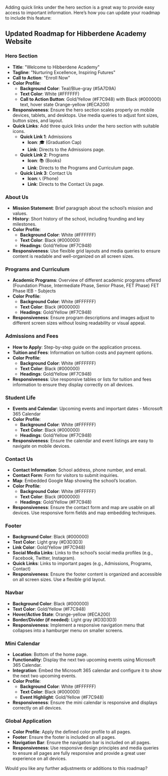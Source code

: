 Adding quick links under the hero section is a great way to provide easy access to important information. Here’s how you can update your roadmap to include this feature:

## Updated Roadmap for Hibberdene Academy Website

### Hero Section
- **Title**: "Welcome to Hibberdene Academy"
- **Tagline**: "Nurturing Excellence, Inspiring Futures"
- **Call to Action**: "Enroll Now"
- **Color Profile**: 
  - **Background Color**: Teal/Blue-gray (#5A7D9A)
  - **Text Color**: White (#FFFFFF)
  - **Call to Action Button**: Gold/Yellow (#F7C948) with Black (#000000) text, hover state Orange-yellow (#ECA200)
- **Responsiveness**: Ensure the hero section scales properly on mobile devices, tablets, and desktops. Use media queries to adjust font sizes, button sizes, and layout.
- **Quick Links**: Add three quick links under the hero section with suitable icons.
  - **Quick Link 1**: Admissions
    - **Icon**: 🎓 (Graduation Cap)
    - **Link**: Directs to the Admissions page.
  - **Quick Link 2**: Programs
    - **Icon**: 📚 (Books)
    - **Link**: Directs to the Programs and Curriculum page.
  - **Quick Link 3**: Contact Us
    - **Icon**: 📞 (Phone)
    - **Link**: Directs to the Contact Us page.

### About Us
- **Mission Statement**: Brief paragraph about the school’s mission and values.
- **History**: Short history of the school, including founding and key milestones.
- **Color Profile**: 
  - **Background Color**: White (#FFFFFF)
  - **Text Color**: Black (#000000)
  - **Headings**: Gold/Yellow (#F7C948)
- **Responsiveness**: Use flexible grid layouts and media queries to ensure content is readable and well-organized on all screen sizes.

### Programs and Curriculum
- **Academic Programs**: Overview of different academic programs offered (Foundation Phase, Intermediate Phase, Senior Phase, FET Phase) FET Phase IEB - Subjects
- **Color Profile**: 
  - **Background Color**: White (#FFFFFF)
  - **Text Color**: Black (#000000)
  - **Headings**: Gold/Yellow (#F7C948)
- **Responsiveness**: Ensure program descriptions and images adjust to different screen sizes without losing readability or visual appeal.

### Admissions and Fees
- **How to Apply**: Step-by-step guide on the application process.
- **Tuition and Fees**: Information on tuition costs and payment options.
- **Color Profile**: 
  - **Background Color**: White (#FFFFFF)
  - **Text Color**: Black (#000000)
  - **Headings**: Gold/Yellow (#F7C948)
- **Responsiveness**: Use responsive tables or lists for tuition and fees information to ensure they display correctly on all devices.

### Student Life
- **Events and Calendar**: Upcoming events and important dates - Microsoft 365 Calendar
- **Color Profile**: 
  - **Background Color**: White (#FFFFFF)
  - **Text Color**: Black (#000000)
  - **Headings**: Gold/Yellow (#F7C948)
- **Responsiveness**: Ensure the calendar and event listings are easy to navigate on mobile devices.

### Contact Us
- **Contact Information**: School address, phone number, and email.
- **Contact Form**: Form for visitors to submit inquiries.
- **Map**: Embedded Google Map showing the school’s location.
- **Color Profile**: 
  - **Background Color**: White (#FFFFFF)
  - **Text Color**: Black (#000000)
  - **Headings**: Gold/Yellow (#F7C948)
- **Responsiveness**: Ensure the contact form and map are usable on all devices. Use responsive form fields and map embedding techniques.

### Footer
- **Background Color**: Black (#000000)
- **Text Color**: Light gray (#D3D3D3)
- **Link Color**: Gold/Yellow (#F7C948)
- **Social Media Links**: Links to the school’s social media profiles (e.g., Facebook, Twitter, Instagram).
- **Quick Links**: Links to important pages (e.g., Admissions, Programs, Contact)
- **Responsiveness**: Ensure the footer content is organized and accessible on all screen sizes. Use a flexible grid layout.

### Navbar
- **Background Color**: Black (#000000)
- **Text Color**: Gold/Yellow (#F7C948)
- **Hover/Active State**: Orange-yellow (#ECA200)
- **Border/Divider (if needed)**: Light gray (#D3D3D3)
- **Responsiveness**: Implement a responsive navigation menu that collapses into a hamburger menu on smaller screens.

### Mini Calendar
- **Location**: Bottom of the home page.
- **Functionality**: Display the next two upcoming events using Microsoft 365 Calendar.
- **Integration**: Embed the Microsoft 365 calendar and configure it to show the next two upcoming events.
- **Color Profile**: 
  - **Background Color**: White (#FFFFFF)
  - **Text Color**: Black (#000000)
  - **Event Highlight**: Gold/Yellow (#F7C948)
- **Responsiveness**: Ensure the mini calendar is responsive and displays correctly on all devices.

### Global Application
- **Color Profile**: Apply the defined color profile to all pages.
- **Footer**: Ensure the footer is included on all pages.
- **Navigation Bar**: Ensure the navigation bar is included on all pages.
- **Responsiveness**: Use responsive design principles and media queries to ensure all pages are fully responsive and provide a great user experience on all devices.

Would you like any further adjustments or additions to this roadmap?
